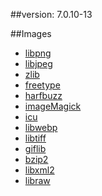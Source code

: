 ##version: 7.0.10-13

##Images

 - [libpng](https://nchc.dl.sourceforge.net/project/libpng/libpng16/1.6.37/libpng-1.6.37.tar.gz)
 - [libjpeg](https://www.imagemagick.org/download/delegates/jpegsrc.v9b.tar.gz)
 - [zlib](https://www.imagemagick.org/download/delegates/zlib-1.2.11.tar.gz)
 - [freetype](https://liquidtelecom.dl.sourceforge.net/project/freetype/freetype2/2.10.2/freetype-2.10.2.tar.gz)
 - [harfbuzz](https://www.freedesktop.org/software/harfbuzz/release/harfbuzz-2.6.4.tar.xz)
 - [imageMagick](https://www.imagemagick.org/download/ImageMagick.tar.gz)
 - [icu](https://www.freedesktop.org/software/harfbuzz/release/icu-le-hb-1.0.3.tar.gz)
 - [libwebp](https://storage.googleapis.com/downloads.webmproject.org/releases/webp/libwebp-1.1.0.tar.gz)
 - [libtiff](http://download.osgeo.org/libtiff/tiff-4.1.0.tar.gz)
 - [giflib](https://nchc.dl.sourceforge.net/project/giflib/giflib-5.2.1.tar.gz)
 - [bzip2](https://sourceware.org/pub/bzip2/bzip2-1.0.8.tar.gz)
 - [libxml2](https://www.imagemagick.org/download/delegates/libxml2-2.9.6.tar.gz)
 - [libraw](https://www.libraw.org/data/LibRaw-0.19.5.tar.gz)
